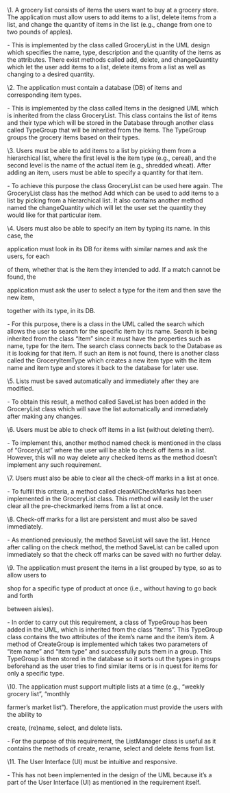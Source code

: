 ﻿\1. A grocery list consists of items the users want to buy at a grocery store. The application must allow users to add items to a list, delete items from a list, and change the quantity of items in the list (e.g., change from one to two pounds of apples).

\- This is implemented by the class called GroceryList in the UML design which specifies the name, type, description and the quantity of the items as the attributes. There exist methods called add, delete, and changeQuantity which let the user add items to a list, delete items from a list as well as changing to a desired quantity.

\2. The application must contain a database (DB) of items and corresponding item types.

\- This is implemented by the class called Items in the designed UML which is inherited from the class GroceryList. This class contains the list of items and their type which will be stored in the Database through another class called TypeGroup that will be inherited from the Items. The TypeGroup groups the grocery items based on their types. 

\3. Users must be able to add items to a list by picking them from a hierarchical list, where the first level is the item type (e.g., cereal), and the second level is the name of the actual item (e.g., shredded wheat). After adding an item, users must be able to specify a quantity for that item. 

\- To achieve this purpose the class GroceryList can be used here again. The GroceryList class has the method Add which can be used to add items to a list by picking from a hierarchical list. It also contains another method named the changeQuantity which will let the user set the quantity they would like for that particular item. 



\4. Users must also be able to specify an item by typing its name. In this case, the

application must look in its DB for items with similar names and ask the users, for each

of them, whether that is the item they intended to add. If a match cannot be found, the

application must ask the user to select a type for the item and then save the new item,

together with its type, in its DB.

\- For this purpose, there is a class in the UML called the search which allows the user to search for the specific item by its name. Search is being inherited from the class “Item” since it must have the properties such as name, type for the item.  The search class connects back to the Database as it is looking for that item. If such an item is not found, there is another class called the GroceryItemType which creates a new item type with the item name and item type and stores it back to the database for later use. 

\5. Lists must be saved automatically and immediately after they are modified.

\- To obtain this result, a method called SaveList has been added in the GroceryList class which will save the list automatically and immediately after making any changes. 

\6. Users must be able to check off items in a list (without deleting them).

\- To implement this, another method named check is mentioned in the class of “GroceryList” where the user will be able to check off items in a list. However, this will no way delete any checked items as the method doesn’t implement any such requirement. 

\7. Users must also be able to clear all the check-off marks in a list at once.

\- To fulfill this criteria, a method called clearAllCheckMarks has been implemented in the GroceryList class. This method will easily let the user clear all the pre-checkmarked items from a list at once. 

\8. Check-off marks for a list are persistent and must also be saved immediately.

\-  As mentioned previously, the method SaveList will save the list. Hence after calling on the check method, the method SaveList can be called upon immediately so that the check off marks can be saved with no further delay.

\9. The application must present the items in a list grouped by type, so as to allow users to

shop for a specific type of product at once (i.e., without having to go back and forth

between aisles).

\- In order to carry out this requirement, a class of TypeGroup has been added in the UML, which is inherited from the class “items”. This TypeGroup class contains the two attributes of the item’s name and the item’s item.   A method of CreateGroup is implemented which takes two parameters of “item name” and “item type” and successfully puts them in a group. This TypeGroup is then stored in the database so it sorts out the types in groups beforehand as the user tries to find similar items or is in quest for items for only a specific type.

\10. The application must support multiple lists at a time (e.g., “weekly grocery list”, “monthly

farmer’s market list”). Therefore, the application must provide the users with the ability to

create, (re)name, select, and delete lists.

\- For the purpose of this requirement, the ListManager class is useful as it contains the methods of  create, rename, select and delete items from list. 

\11. The User Interface (UI) must be intuitive and responsive.

\- This has not been implemented in the design of the UML because it’s a part of the User Interface (UI) as mentioned in the requirement itself. 

